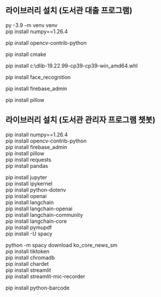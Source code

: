 
## 라이브러리 설치 (도서관 대출 프로그램)

py -3.9 -m venv venv <br>
pip install numpy==1.26.4 <br>

pip install opencv-contrib-python <br>

pip install cmake <br>

pip install c:\dlib-19.22.99-cp39-cp39-win_amd64.whl <br>

pip install face_recognition <br>

pip install firebase_admin <br>

pip install pillow <br>


## 라이브러리 설치 (도서관 관리자 프로그램 챗봇)

pip install numpy==1.26.4 <br>
pip install opencv-contrib-python <br>
pip install firebase_admin <br>
pip install pillow <br>
pip install requests <br>
pip install pandas <br>

pip install jupyter <br>
pip install ipykernel <br>
pip install python-dotenv <br>
pip install openai <br>
pip install langchain <br>
pip install langchain-openai <br>
pip install langchain-community <br>
pip install langchain-core <br>
pip install pymupdf <br>
pip install -U spacy <br>

python -m spacy download ko_core_news_sm <br>
pip install tiktoken <br>
pip install chromadb <br>
pip install chardet <br>
pip install streamlit <br>
pip install streamlit-mic-recorder <br>

pip install python-barcode <br>


